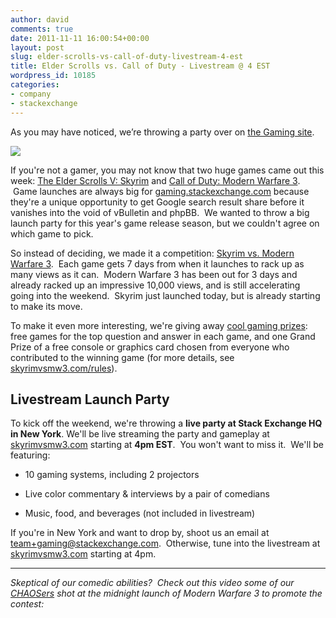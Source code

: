 ```yaml
---
author: david
comments: true
date: 2011-11-11 16:00:54+00:00
layout: post
slug: elder-scrolls-vs-call-of-duty-livestream-4-est
title: Elder Scrolls vs. Call of Duty - Livestream @ 4 EST
wordpress_id: 10185
categories:
- company
- stackexchange
---
```


As you may have noticed, we’re throwing a party over on [the Gaming site](http://gaming.stackexchange.com).





![](/blog/images/2011-11-11-elder-scrolls-vs-call-of-duty-livestream-4-est/SkyrimVsMW3.jpg)





If you're not a gamer, you may not know that two huge games came out this week: [The Elder Scrolls V: Skyrim](http://www.elderscrolls.com/skyrim) and [Call of Duty: Modern Warfare 3](http://www.callofduty.com/mw3).  Game launches are always big for [gaming.stackexchange.com](http://gaming.stackexchange.com) because they're a unique opportunity to get Google search result share before it vanishes into the void of vBulletin and phpBB.  We wanted to throw a big launch party for this year's game release season, but we couldn't agree on which game to pick.





So instead of deciding, we made it a competition: [Skyrim vs. Modern Warfare 3](http://skyrimvsmw3.com).  Each game gets 7 days from when it launches to rack up as many views as it can.  Modern Warfare 3 has been out for 3 days and already racked up an impressive 10,000 views, and is still accelerating going into the weekend.  Skyrim just launched today, but is already starting to make its move.





To make it even more interesting, we're giving away [cool gaming prizes](http://skyrimvsmw3.com/prizes): free games for the top question and answer in each game, and one Grand Prize of a free console or graphics card chosen from everyone who contributed to the winning game (for more details, see [skyrimvsmw3.com/rules](http://skyrimvsmw3.com/rules)).





## Livestream Launch Party





To kick off the weekend, we're throwing a **live party at Stack Exchange HQ in New York**. We'll be live streaming the party and gameplay at [skyrimvsmw3.com](http://skyrimvsmw3.com) starting at **4pm EST**.  You won't want to miss it.  We'll be featuring:






	
  * 10 gaming systems, including 2 projectors

	
  * Live color commentary & interviews by a pair of comedians

	
  * Music, food, and beverages (not included in livestream)




If you're in New York and want to drop by, shoot us an email at [team+gaming@stackexchange.com](mailto:team+gaming@stackexchange.com).  Otherwise, tune into the livestream at [skyrimvsmw3.com](http://skyrimvsmw3.com) starting at 4pm.





* * *





_Skeptical of our comedic abilities?  Check out this video some of our [CHAOSers](http://blog.stackoverflow.com/2011/11/the-art-of-organizing-chaos/) shot at the midnight launch of Modern Warfare 3 to promote the contest:_




